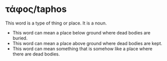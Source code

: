 # τάφος/taphos
This word is a type of thing or place. It is a noun.
* This word can mean a place below ground where dead bodies are buried.
* This word can mean a place above ground where dead bodies are kept.
* This word can mean something that is somehow like a place where there are dead bodies.
